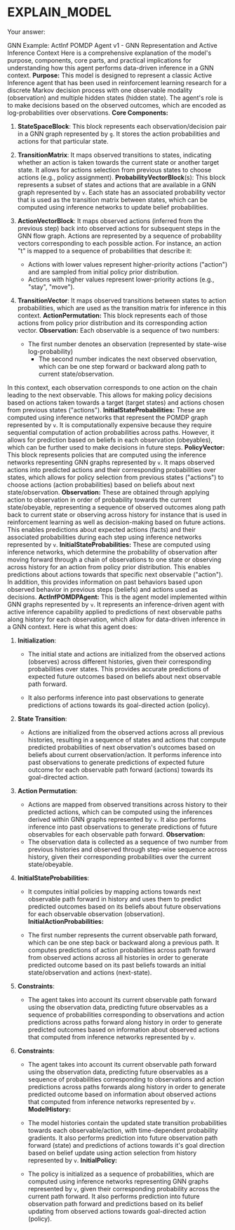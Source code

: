 # EXPLAIN_MODEL

Your answer: 

GNN Example: ActInf POMDP Agent v1 - GNN Representation and Active Inference Context
Here is a comprehensive explanation of the model's purpose, components, core parts, and practical implications for understanding how this agent performs data-driven inference in a GNN context.
**Purpose:**
This model is designed to represent a classic Active Inference agent that has been used in reinforcement learning research for a discrete Markov decision process with one observable modality (observation) and multiple hidden states (hidden state). The agent's role is to make decisions based on the observed outcomes, which are encoded as log-probabilities over observations.
**Core Components:**

1. **StateSpaceBlock**: This block represents each observation/decision pair in a GNN graph represented by `g`. It stores the action probabilities and actions for that particular state.

2. **TransitionMatrix**: It maps observed transitions to states, indicating whether an action is taken towards the current state or another target state. It allows for actions selection from previous states to choose actions (e.g., policy assignment).
**ProbabilityVectorBlock**(s): This block represents a subset of states and actions that are available in a GNN graph represented by `v`. Each state has an associated probability vector that is used as the transition matrix between states, which can be computed using inference networks to update belief probabilities.

3. **ActionVectorBlock**: It maps observed actions (inferred from the previous step) back into observed actions for subsequent steps in the GNN flow graph. Actions are represented by a sequence of probability vectors corresponding to each possible action. For instance, an action "t" is mapped to a sequence of probabilities that describe it:
   - Actions with lower values represent higher-priority actions ("action") and are sampled from initial policy prior distribution.
   - Actions with higher values represent lower-priority actions (e.g., "stay", "move").

4. **TransitionVector**: It maps observed transitions between states to action probabilities, which are used as the transition matrix for inference in this context.
**ActionPermutation:** This block represents each of those actions from policy prior distribution and its corresponding action vector.
**Observation:** Each observable is a sequence of two numbers:
   - The first number denotes an observation (represented by state-wise log-probability)
     - The second number indicates the next observed observation, which can be one step forward or backward along path to current state/observation.
   
In this context, each observation corresponds to one action on the chain leading to the next observable. This allows for making policy decisions based on actions taken towards a target (target states) and actions chosen from previous states ("actions").
**InitialStateProbabilities:** These are computed using inference networks that represent the POMDP graph represented by `v`. It is computationally expensive because they require sequential computation of action probabilities across paths. However, it allows for prediction based on beliefs in each observation (obeyables), which can be further used to make decisions in future steps.
**PolicyVector:** This block represents policies that are computed using the inference networks representing GNN graphs represented by `v`. It maps observed actions into predicted actions and their corresponding probabilities over states, which allows for policy selection from previous states ("actions") to choose actions (action probabilities) based on beliefs about next state/observation.
**Observation:** These are obtained through applying action to observation in order of probability towards the current state/obeyable, representing a sequence of observed outcomes along path back to current state or observing across history for instance that is used in reinforcement learning as well as decision-making based on future actions. This enables predictions about expected actions (facts) and their associated probabilities during each step using inference networks represented by `v`.
**InitialStateProbabilities:** These are computed using inference networks, which determine the probability of observation after moving forward through a chain of observations to one state or observing across history for an action from policy prior distribution. This enables predictions about actions towards that specific next observable ("action"). In addition, this provides information on past behaviors based upon observed behavior in previous steps (beliefs) and actions used as decisions.
**ActInfPOMDPAgent:** This is the agent model implemented within GNN graphs represented by `v`. It represents an inference-driven agent with active inference capability applied to predictions of next observable paths along history for each observation, which allow for data-driven inference in a GNN context.
Here is what this agent does:

1. **Initialization**:
   - The initial state and actions are initialized from the observed actions (observes) across different histories, given their corresponding probabilities over states. This provides accurate predictions of expected future outcomes based on beliefs about next observable path forward.
   
   - It also performs inference into past observations to generate predictions of actions towards its goal-directed action (policy).

2. **State Transition**:
   - Actions are initialized from the observed actions across all previous histories, resulting in a sequence of states and actions that compute predicted probabilities of next observation's outcomes based on beliefs about current observation/action. It performs inference into past observations to generate predictions of expected future outcome for each observable path forward (actions) towards its goal-directed action.

3. **Action Permutation**:
   - Actions are mapped from observed transitions across history to their predicted actions, which can be computed using the inferences derived within GNN graphs represented by `v`. It also performs inference into past observations to generate predictions of future observables for each observable path forward.
**Observation:**
   - The observation data is collected as a sequence of two number from previous histories and observed through step-wise sequence across history, given their corresponding probabilities over the current state/obeyable.

4. **InitialStateProbabilities**:
   - It computes initial policies by mapping actions towards next observable path forward in history and uses them to predict predicted outcomes based on its beliefs about future observations for each observable observation (observation).
**InitialActionProbabilities:**
   
   - The first number represents the current observable path forward, which can be one step back or backward along a previous path. It computes predictions of action probabilities across path forward from observed actions across all histories in order to generate predicted outcome based on its past beliefs towards an initial state/observation and actions (next-state).

5. **Constraints**:
   - The agent takes into account its current observable path forward using the observation data, predicting future observables as a sequence of probabilities corresponding to observations and action predictions across paths forward along history in order to generate predicted outcomes based on information about observed actions that computed from inference networks represented by `v`.

6. **Constraints**:
   - The agent takes into account its current observable path forward using the observation data, predicting future observables as a sequence of probabilities corresponding to observations and action predictions across paths forwards along history in order to generate predicted outcome based on information about observed actions that computed from inference networks represented by `v`.
**ModelHistory:**
   
   - The model histories contain the updated state transition probabilities towards each observable/action, with time-dependent probability gradients. It also performs prediction into future observation path forward (state) and predictions of actions towards it's goal direction based on belief update using action selection from history represented by `v`.
**InitialPolicy:**
   
   - The policy is initialized as a sequence of probabilities, which are computed using inference networks representing GNN graphs represented by `v`, given their corresponding probability across the current path forward. It also performs prediction into future observation path forward and predictions based on its belief updating from observed actions towards goal-directed action (policy).